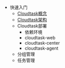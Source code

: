- 快速入门
  - [Cloudtask概念](zh-cn/intro.md)
  - [Cloudtask架构](zh-cn/architecture.md)
  - Cloudtask部署
    - 依赖环境
    - cloudtask-web
    - cloudtask-center
    - cloudtask-agent
  - 分组管理
  - 任务管理

